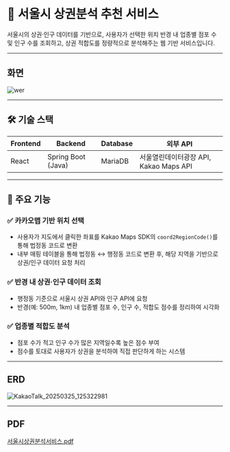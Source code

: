 # 📌 서울시 상권분석 추천 서비스

서울시의 상권·인구 데이터를 기반으로, 사용자가 선택한 위치 반경 내 업종별 점포 수 및 인구 수를 조회하고, 상권 적합도를 정량적으로 분석해주는 웹 기반 서비스입니다.

---
## 화면
![wer](https://github.com/user-attachments/assets/d23476fe-47a6-48dc-8041-47b38573d4cb)



---

## 🛠 기술 스택

| Frontend | Backend | Database | 외부 API |
|----------|---------|----------|-----------|
| React | Spring Boot (Java) | MariaDB | 서울열린데이터광장 API, Kakao Maps API |

---

## 📌 주요 기능

### ✅ 카카오맵 기반 위치 선택
- 사용자가 지도에서 클릭한 좌표를 Kakao Maps SDK의 `coord2RegionCode()`를 통해 법정동 코드로 변환
- 내부 매핑 테이블을 통해 법정동 ↔ 행정동 코드로 변환 후, 해당 지역을 기반으로 상권/인구 데이터 요청 처리

### ✅ 반경 내 상권·인구 데이터 조회
- 행정동 기준으로 서울시 상권 API와 인구 API에 요청
- 반경(예: 500m, 1km) 내 업종별 점포 수, 인구 수, 적합도 점수를 정리하여 시각화

### ✅ 업종별 적합도 분석
- 점포 수가 적고 인구 수가 많은 지역일수록 높은 점수 부여
- 점수를 토대로 사용자가 상권을 분석하여 직접 판단하게 하는 시스템

---
## ERD

![KakaoTalk_20250325_125322981](https://github.com/user-attachments/assets/f386cc16-8430-4639-b498-a85296697ef4)

---
## PDF
[서울시상권분석서비스.pdf](https://github.com/user-attachments/files/20686809/__.pdf)



